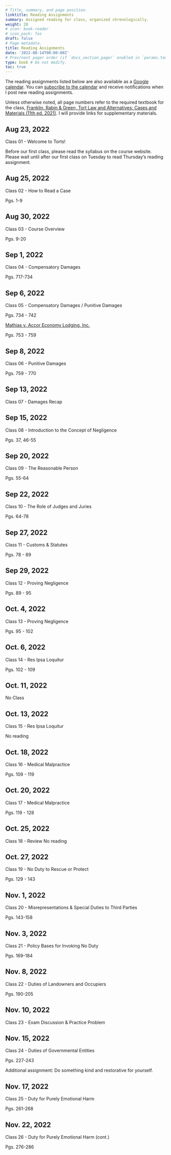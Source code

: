 ```yaml
---
# Title, summary, and page position.
linktitle: Reading Assignments
summary: Assigned reading for class, organized chronologically.
weight: 20
# icon: book-reader
# icon_pack: fas
draft: false
# Page metadata.
title: Reading Assignments
date: '2022-08-14T00:00:00Z'
# Prev/next pager order (if `docs_section_pager` enabled in `params.toml`)
type: book # Do not modify.
toc: true
---
```


The reading assignments listed below are also available as a [Google calendar](https://calendar.google.com/calendar/embed?src=vtu22g9khnc4acg3plvuaarptc%40group.calendar.google.com&ctz=America%2FLos_Angeles). You can [subscribe to the calendar](https://calendar.google.com/calendar/u/5?cid=dnR1MjJnOWtobmM0YWNnM3BsdnVhYXJwdGNAZ3JvdXAuY2FsZW5kYXIuZ29vZ2xlLmNvbQ) and receive notifications when I post new reading assignments.

Unless otherwise noted, all page numbers refer to the required textbook for the class, [Franklin, Rabin & Green, Tort Law and Alternatives: Cases and Materials (11th ed. 2021)](https://www.westacademic.com/Franklin-Rabin-Green-and-Geistfelds-Tort-Law-and-Alternatives-Cases-and-Materials-11th-9781647084899). I will provide links for supplementary materials.

## Aug 23, 2022

Class 01 - Welcome to Torts!

Before our first class, please read the syllabus on the course website. 
Please wait until after our first class on Tuesday to read Thursday’s reading assignment.


## Aug 25, 2022

Class 02 - How to Read a Case

Pgs. 1-9

## Aug 30, 2022

Class 03 - Course Overview

Pgs. 9-20

## Sep 1, 2022

Class 04 - Compensatory Damages

Pgs. 717-734

## Sep 6, 2022

Class 05 - Compensatory Damages / Punitive Damages

Pgs. 734 - 742

[Mathias v. Accor Economy Lodging, Inc.](../../torts-material/readings/mathias.pdf)

Pgs. 753 - 759



## Sep 8, 2022

Class 06 - Punitive Damages

Pgs. 759 - 770

## Sep 13, 2022

Class 07 - Damages Recap

## Sep 15, 2022

Class 08 - Introduction to the Concept of Negligence

Pgs. 37, 46-55


## Sep 20, 2022

Class 09 - The Reasonable Person

Pgs. 55-64

## Sep 22, 2022

Class 10 - The Role of Judges and Juries

Pgs. 64-78

## Sep 27, 2022

Class 11 - Customs & Statutes

Pgs. 78 - 89

## Sep 29, 2022

Class 12 - Proving Negligence

Pgs. 89 - 95

## Oct. 4, 2022

Class 13 - Proving Negligence

Pgs. 95 - 102

## Oct. 6, 2022

Class 14 - Res Ipsa Loquitur

Pgs. 102 - 109

## Oct. 11, 2022

No Class

## Oct. 13, 2022

Class 15 - Res Ipsa Loquitur

No reading

## Oct. 18, 2022

Class 16 - Medical Malpractice

Pgs. 109 - 119

## Oct. 20, 2022

Class 17 - Medical Malpractice

Pgs. 119 - 128

## Oct. 25, 2022
Class 18 - Review
No reading

## Oct. 27, 2022

Class 19 - No Duty to Rescue or Protect

Pgs. 129 - 143

## Nov. 1, 2022

Class 20 - Misrepresentations & Special Duties to Third Parties 

Pgs. 143-158

## Nov. 3, 2022

Class 21 - Policy Bases for Invoking No Duty 

Pgs. 169-184

## Nov. 8, 2022

Class 22 - Duties of Landowners and Occupiers 

Pgs. 190-205

## Nov. 10, 2022

Class 23 - Exam Discussion & Practice Problem

## Nov. 15, 2022

Class 24 - Duties of Governmental Entities

Pgs. 227-243

Additional assignment: Do something kind and restorative for yourself.

## Nov. 17, 2022

Class 25 - Duty for Purely Emotional Harm

Pgs. 261-268

## Nov. 22, 2022

Class 26 - Duty for Purely Emotional Harm (cont.)

Pgs. 276-286